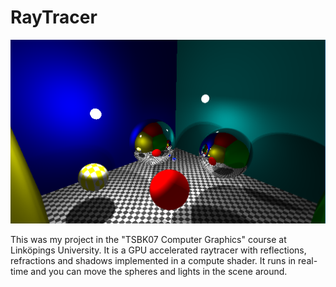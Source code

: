 # RayTracer

![Image](ray_tracer_main.png)

This was my project in the "TSBK07 Computer Graphics" course at Linköpings University. It is a GPU accelerated raytracer with reflections,
refractions and shadows implemented in a compute shader. It runs in real-time and you can move the spheres and lights in the scene around.